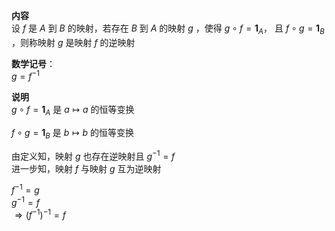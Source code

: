 **内容**  
设 $f$ 是 $A$ 到 $B$ 的映射，若存在 $B$ 到 $A$ 的映射 $g$ ，使得 $g\circ f=\mathbf1_A，$ 且 $f\circ g=\mathbf1_B$ ，则称映射 $g$ 是映射 $f$ 的逆映射  
  
**数学记号**：  
 $g=f^{-1}$  
  
**说明**  
 $g\circ f=\mathbf1_A$ 是 $a\mapsto a$ 的恒等变换  
  
 $f\circ g=\mathbf1_B$ 是 $b\mapsto b$ 的恒等变换  
  
由定义知，映射 $g$ 也存在逆映射且 $g^{-1}=f$  
进一步知，映射 $f$ 与映射 $g$ 互为逆映射  
  
 $f^{-1}=g$  
 $g^{-1}=f$  
 $\Rightarrow(f^{-1})^{-1}=f$  
